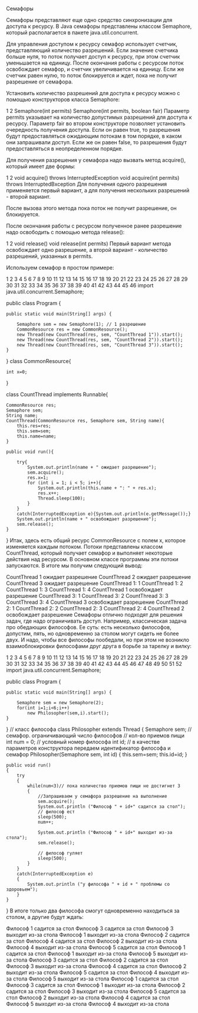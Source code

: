 Семафоры

Семафоры представляют еще одно средство синхронизации для доступа к ресурсу. В Java семафоры представлены классом Semaphore, который располагается в пакете java.util.concurrent.

Для управления доступом к ресурсу семафор использует счетчик, представляющий количество разрешений. Если значение счетчика больше нуля, то поток получает доступ к ресурсу, при этом счетчик уменьшается на единицу. После окончания работы с ресурсом поток освобождает семафор, и счетчик увеличивается на единицу. Если же счетчик равен нулю, то поток блокируется и ждет, пока не получит разрешение от семафора.

Установить количество разрешений для доступа к ресурсу можно с помощью конструкторов класса Semaphore:

1
2
Semaphore(int permits)
Semaphore(int permits, boolean fair)
Параметр permits указывает на количество допустимых разрешений для доступа к ресурсу. Параметр fair во втором конструкторе позволяет установить очередность получения доступа. Если он равен true, то разрешения будут предоставляться ожидающим потокам в том порядке, в каком они запрашивали доступ. Если же он равен false, то разрешения будут предоставляться в неопределенном порядке.

Для получения разрешения у семафора надо вызвать метод acquire(), который имеет две формы:

1
2
void acquire() throws InterruptedException
void acquire(int permits) throws InterruptedВxception
Для получения одного разрешения применяется первый вариант, а для получения нескольких разрешений - второй вариант.

После вызова этого метода пока поток не получит разрешение, он блокируется.

После окончания работы с ресурсом полученное ранее разрешение надо освободить с помощью метода release():

1
2
void release()
void release(int permits)
Первый вариант метода освобождает одно разрешение, а второй вариант - количество разрешений, указанных в permits.

Используем семафор в простом примере:

1
2
3
4
5
6
7
8
9
10
11
12
13
14
15
16
17
18
19
20
21
22
23
24
25
26
27
28
29
30
31
32
33
34
35
36
37
38
39
40
41
42
43
44
45
46
import java.util.concurrent.Semaphore;
 
public class Program {
 
    public static void main(String[] args) {
         
        Semaphore sem = new Semaphore(1); // 1 разрешение
        CommonResource res = new CommonResource();
        new Thread(new CountThread(res, sem, "CountThread 1")).start();
        new Thread(new CountThread(res, sem, "CountThread 2")).start();
        new Thread(new CountThread(res, sem, "CountThread 3")).start();
    }
}
class CommonResource{
     
    int x=0;  
}
 
class CountThread implements Runnable{
 
    CommonResource res;
    Semaphore sem;
    String name;
    CountThread(CommonResource res, Semaphore sem, String name){
        this.res=res;
        this.sem=sem;
        this.name=name;
    }
      
    public void run(){
         
        try{
            System.out.println(name + " ожидает разрешение");
            sem.acquire();
            res.x=1;
            for (int i = 1; i < 5; i++){
                System.out.println(this.name + ": " + res.x);
                res.x++;
                Thread.sleep(100);
            }
        }
        catch(InterruptedException e){System.out.println(e.getMessage());}
        System.out.println(name + " освобождает разрешение");
        sem.release();
    }
}
Итак, здесь есть общий ресурс CommonResource с полем x, которое изменяется каждым потоком. Потоки представлены классом CountThread, который получает семафор и выполняет некоторые действия над ресурсом. В основном классе программы эти потоки запускаются. В итоге мы получим следующий вывод:

CountThread 1 ожидает разрешение
CountThread 2 ожидает разрешение
CountThread 3 ожидает разрешение
CountThread 1: 1
CountThread 1: 2
CountThread 1: 3
CountThread 1: 4
CountThread 1 освобождает разрешение
CountThread 3: 1
CountThread 3: 2
CountThread 3: 3
CountThread 3: 4
CountThread 3 освобождает разрешение
CountThread 2: 1
CountThread 2: 2
CountThread 2: 3
CountThread 2: 4
CountThread 2 освобождает разрешение
Семафоры отлично подходят для решения задач, где надо ограничивать доступ. Например, классическая задача про обедающих философов. Ее суть: есть несколько философов, допустим, пять, но одновременно за столом могут сидеть не более двух. И надо, чтобы все философы пообедали, но при этом не возникло взаимоблокировки философами друг друга в борьбе за тарелку и вилку:

1
2
3
4
5
6
7
8
9
10
11
12
13
14
15
16
17
18
19
20
21
22
23
24
25
26
27
28
29
30
31
32
33
34
35
36
37
38
39
40
41
42
43
44
45
46
47
48
49
50
51
52
import java.util.concurrent.Semaphore;
 
public class Program {
 
    public static void main(String[] args) {
         
        Semaphore sem = new Semaphore(2);
        for(int i=1;i<6;i++)
            new Philosopher(sem,i).start();
    }
}
// класс философа
class Philosopher extends Thread 
{
    Semaphore sem; // семафор. ограничивающий число философов
    // кол-во приемов пищи
    int num = 0;
    // условный номер философа
    int id;
    // в качестве параметров конструктора передаем идентификатор философа и семафор
    Philosopher(Semaphore sem, int id)
    {
        this.sem=sem;
        this.id=id;
    }
     
    public void run()
    {
        try
        {
            while(num<3)// пока количество приемов пищи не достигнет 3
            {
                //Запрашиваем у семафора разрешение на выполнение
                sem.acquire(); 
                System.out.println ("Философ " + id+" садится за стол");
                // философ ест
                sleep(500);
                num++;
                     
                System.out.println ("Философ " + id+" выходит из-за стола");
                sem.release();
             
                // философ гуляет
                sleep(500);
            }
        }
        catch(InterruptedException e)
        {
            System.out.println ("у философа " + id + " проблемы со здоровьем");
        }
    }
}
В итоге только два философа смогут одновременно находиться за столом, а другие будут ждать:

Философ 1 садится за стол
Философ 3 садится за стол
Философ 3 выходит из-за стола
Философ 1 выходит из-за стола
Философ 2 садится за стол
Философ 4 садится за стол
Философ 2 выходит из-за стола
Философ 4 выходит из-за стола
Философ 5 садится за стол
Философ 1 садится за стол
Философ 1 выходит из-за стола
Философ 5 выходит из-за стола
Философ 3 садится за стол
Философ 2 садится за стол
Философ 3 выходит из-за стола
Философ 4 садится за стол
Философ 2 выходит из-за стола
Философ 5 садится за стол
Философ 4 выходит из-за стола
Философ 5 выходит из-за стола
Философ 1 садится за стол
Философ 3 садится за стол
Философ 1 выходит из-за стола
Философ 2 садится за стол
Философ 3 выходит из-за стола
Философ 5 садится за стол
Философ 2 выходит из-за стола
Философ 4 садится за стол
Философ 5 выходит из-за стола
Философ 4 выходит из-за стола
